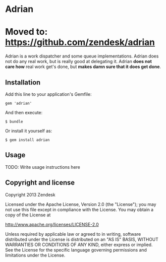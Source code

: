 # Adrian

# Moved to: https://github.com/zendesk/adrian

Adrian is a work dispatcher and some queue implementations.
Adrian does not do any real work, but is really good at delegating it.
Adrian **does not care how** real work get's done, but **makes damn sure that it does get done**.

## Installation

Add this line to your application's Gemfile:

    gem 'adrian'

And then execute:

    $ bundle

Or install it yourself as:

    $ gem install adrian

## Usage

TODO: Write usage instructions here

## Copyright and license

Copyright 2013 Zendesk

Licensed under the Apache License, Version 2.0 (the "License"); you may not use this file except in compliance with the License.
You may obtain a copy of the License at

http://www.apache.org/licenses/LICENSE-2.0

Unless required by applicable law or agreed to in writing, software distributed under the License is distributed on an "AS IS" BASIS, WITHOUT WARRANTIES OR CONDITIONS OF ANY KIND, either express or implied. See the License for the specific language governing permissions and limitations under the License.
